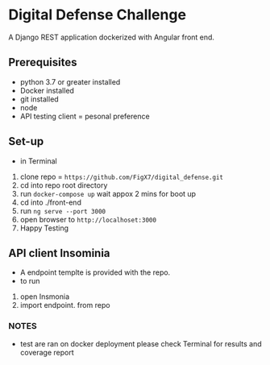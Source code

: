 # Digital Defense Challenge
A Django REST application dockerized with Angular front end.

## Prerequisites 
- python 3.7 or greater installed
- Docker installed
- git installed
- node
- API testing client = pesonal preference

## Set-up
- in Terminal
1. clone repo = ``` https://github.com/FigX7/digital_defense.git ``` 
2. cd into repo root directory
3. run ```docker-compose up``` wait appox 2 mins for boot  up
4. cd into ./front-end
5. run ```ng serve --port 3000```
6. open browser to ```http://localhoset:3000```
8. Happy Testing

## API client Insominia
- A endpoint templte is provided with the repo.
- to run
1. open Insmonia
2. import endpoint. from repo


### NOTES
- test are ran on docker deployment please check Terminal for results and coverage report